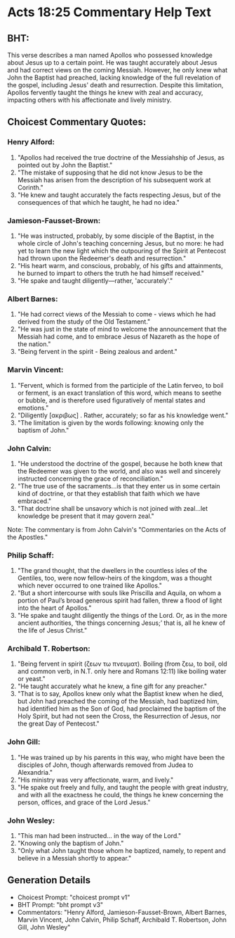 # Acts 18:25 Commentary Help Text

## BHT:
This verse describes a man named Apollos who possessed knowledge about Jesus up to a certain point. He was taught accurately about Jesus and had correct views on the coming Messiah. However, he only knew what John the Baptist had preached, lacking knowledge of the full revelation of the gospel, including Jesus' death and resurrection. Despite this limitation, Apollos fervently taught the things he knew with zeal and accuracy, impacting others with his affectionate and lively ministry.

## Choicest Commentary Quotes:
### Henry Alford:
1. "Apollos had received the true doctrine of the Messiahship of Jesus, as pointed out by John the Baptist."
2. "The mistake of supposing that he did not know Jesus to be the Messiah has arisen from the description of his subsequent work at Corinth."
3. "He knew and taught accurately the facts respecting Jesus, but of the consequences of that which he taught, he had no idea."

### Jamieson-Fausset-Brown:
1. "He was instructed, probably, by some disciple of the Baptist, in the whole circle of John's teaching concerning Jesus, but no more: he had yet to learn the new light which the outpouring of the Spirit at Pentecost had thrown upon the Redeemer's death and resurrection."
2. "His heart warm, and conscious, probably, of his gifts and attainments, he burned to impart to others the truth he had himself received."
3. "He spake and taught diligently—rather, 'accurately'."

### Albert Barnes:
1. "He had correct views of the Messiah to come - views which he had derived from the study of the Old Testament."
2. "He was just in the state of mind to welcome the announcement that the Messiah had come, and to embrace Jesus of Nazareth as the hope of the nation."
3. "Being fervent in the spirit - Being zealous and ardent."

### Marvin Vincent:
1. "Fervent, which is formed from the participle of the Latin ferveo, to boil or ferment, is an exact translation of this word, which means to seethe or bubble, and is therefore used figuratively of mental states and emotions."
2. "Diligently [ακριβως] . Rather, accurately; so far as his knowledge went."
3. "The limitation is given by the words following: knowing only the baptism of John."

### John Calvin:
1. "He understood the doctrine of the gospel, because he both knew that the Redeemer was given to the world, and also was well and sincerely instructed concerning the grace of reconciliation."
2. "The true use of the sacraments...is that they enter us in some certain kind of doctrine, or that they establish that faith which we have embraced."
3. "That doctrine shall be unsavory which is not joined with zeal...let knowledge be present that it may govern zeal."

Note: The commentary is from John Calvin's "Commentaries on the Acts of the Apostles."

### Philip Schaff:
1. "The grand thought, that the dwellers in the countless isles of the Gentiles, too, were now fellow-heirs of the kingdom, was a thought which never occurred to one trained like Apollos."
2. "But a short intercourse with souls like Priscilla and Aquila, on whom a portion of Paul’s broad generous spirit had fallen, threw a flood of light into the heart of Apollos."
3. "He spake and taught diligently the things of the Lord. Or, as in the more ancient authorities, ‘the things concerning Jesus;’ that is, all he knew of the life of Jesus Christ."

### Archibald T. Robertson:
1. "Being fervent in spirit (ζεων τω πνευματ). Boiling (from ζεω, to boil, old and common verb, in N.T. only here and Romans 12:11) like boiling water or yeast."
2. "He taught accurately what he knew, a fine gift for any preacher."
3. "That is to say, Apollos knew only what the Baptist knew when he died, but John had preached the coming of the Messiah, had baptized him, had identified him as the Son of God, had proclaimed the baptism of the Holy Spirit, but had not seen the Cross, the Resurrection of Jesus, nor the great Day of Pentecost."

### John Gill:
1. "He was trained up by his parents in this way, who might have been the disciples of John, though afterwards removed from Judea to Alexandria."
2. "His ministry was very affectionate, warm, and lively."
3. "He spake out freely and fully, and taught the people with great industry, and with all the exactness he could, the things he knew concerning the person, offices, and grace of the Lord Jesus."

### John Wesley:
1. "This man had been instructed... in the way of the Lord." 
2. "Knowing only the baptism of John." 
3. "Only what John taught those whom he baptized, namely, to repent and believe in a Messiah shortly to appear."


## Generation Details
- Choicest Prompt: "choicest prompt v1"
- BHT Prompt: "bht prompt v3"
- Commentators: "Henry Alford, Jamieson-Fausset-Brown, Albert Barnes, Marvin Vincent, John Calvin, Philip Schaff, Archibald T. Robertson, John Gill, John Wesley"
